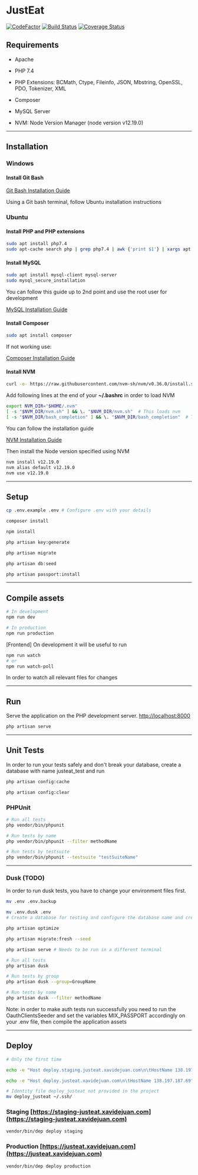 # JustEat
[![CodeFactor](https://www.codefactor.io/repository/github/ub-es-2020/justeat/badge/develop)](https://www.codefactor.io/repository/github/ub-es-2020/justeat/overview/develop)
[![Build Status](https://travis-ci.org/UB-ES-2020/JustEat.svg?branch=develop)](https://travis-ci.org/UB-ES-2020/JustEat)
[![Coverage Status](https://coveralls.io/repos/github/UB-ES-2020/JustEat/badge.svg?branch=develop)](https://coveralls.io/github/UB-ES-2020/JustEat?branch=develop)
## Requirements

- Apache

- PHP 7.4

- PHP Extensions: BCMath, Ctype, Fileinfo, JSON, Mbstring, OpenSSL, PDO, Tokenizer, XML

- Composer

- MySQL Server

- NVM: Node Version Manager (node version v12.19.0)

-------

## Installation

### Windows

#### Install Git Bash ####
[Git Bash Installation Guide](https://www.stanleyulili.com/git/how-to-install-git-bash-on-windows/)

Using a Git bash terminal, follow Ubuntu installation instructions


### Ubuntu

#### Install PHP and PHP extensions ####

```bash
sudo apt install php7.4
sudo apt-cache search php | grep php7.4 | awk {'print $1'} | xargs apt install -y
```

#### Install MySQL ####
```bash
sudo apt install mysql-client mysql-server
sudo mysql_secure_installation
```
You can follow this guide up to 2nd point and use the root user for development

[MySQL Installation Guide](https://www.digitalocean.com/community/tutorials/how-to-install-mysql-on-ubuntu-20-04-es)


#### Install Composer ####
```bash
sudo apt install composer
```
If not working use:

[Composer Installation Guide](https://www.digitalocean.com/community/tutorials/how-to-install-and-use-composer-on-ubuntu-20-04-es)


#### Install NVM ####
```bash
curl -o- https://raw.githubusercontent.com/nvm-sh/nvm/v0.36.0/install.sh | bash
```
Add following lines at the end of your **~/.bashrc** in order to load NVM
```bash
export NVM_DIR="$HOME/.nvm"
[ -s "$NVM_DIR/nvm.sh" ] && \. "$NVM_DIR/nvm.sh"  # This loads nvm
[ -s "$NVM_DIR/bash_completion" ] && \. "$NVM_DIR/bash_completion"  # This loads nvm bash_completion

```

You can follow the installation guide

[NVM Installation Guide](https://github.com/nvm-sh/nvm#installing-and-updating)

Then install the Node version specified using NVM
```bash
nvm install v12.19.0
nvm alias default v12.19.0
nvm use v12.19.0
```

-------

## Setup
```bash
cp .env.example .env # Configure .env with your details

composer install

npm install

php artisan key:generate

php artisan migrate

php artisan db:seed

php artisan passport:install
```

-------

## Compile assets
```bash
# In development
npm run dev

# In production
npm run production
```
[Frontend] On development it will be useful to run
```bash
npm run watch
# or
npm run watch-poll
```
In order to watch all relevant files for changes

-------

## Run
Serve the application on the PHP development server. [http://localhost:8000](http://localhost:8000)
```bash
php artisan serve
```

-------

## Unit Tests

In order to run your tests safely and don't break your database, create a database with name justeat_test and run
```bash
php artisan config:cache

php artisan config:clear
```

### PHPUnit
```bash
# Run all tests
php vendor/bin/phpunit

# Run tests by name
php vendor/bin/phpunit --filter methodName

# Run tests by testsuite
php vendor/bin/phpunit --testsuite "testSuiteName"
```

-------

### Dusk (TODO)
In order to run dusk tests, you have to change your environment files first.
```bash
mv .env .env.backup

mv .env.dusk .env 
# Create a database for testing and configure the database name and credentials on .env file

php artisan optimize

php artisan migrate:fresh --seed
```


```bash
php artisan serve # Needs to be run in a different terminal

# Run all tests
php artisan dusk

# Run tests by group
php artisan dusk --group=GroupName

# Run tests by name
php artisan dusk --filter methodName
```
Note: in order to make auth tests run successfully you need to run the OauthClientsSeeder and set the variables MIX_PASSPORT accordingly on your .env file, then compile the application assets

-------

## Deploy

```bash
# Only the first time

echo -e "Host deploy.staging.justeat.xavidejuan.com\n\tHostName 138.197.187.69" | tee -a ~/.ssh/config

echo -e "Host deploy.justeat.xavidejuan.com\n\tHostName 138.197.187.69" | tee -a ~/.ssh/config

# Identity file deploy_justeat not provided in the project
mv deploy_justeat ~/.ssh/
```

### Staging [https://staging-justeat.xavidejuan.com](https://staging-justeat.xavidejuan.com)

```bash
vendor/bin/dep deploy staging
```

### Production [https://justeat.xavidejuan.com](https://justeat.xavidejuan.com)

```bash
vendor/bin/dep deploy production
```
